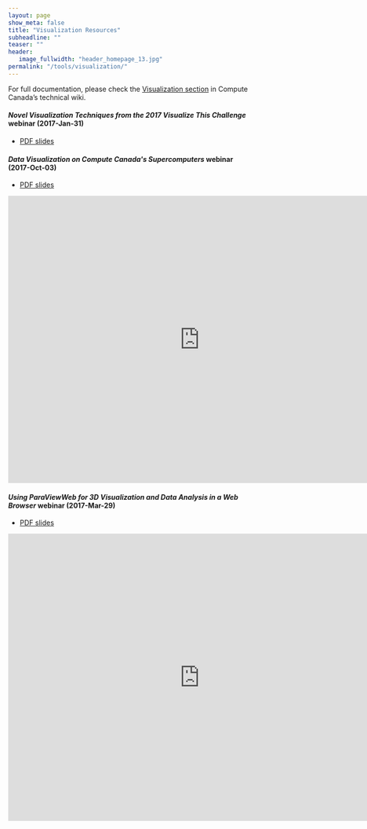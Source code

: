 ```yaml
---
layout: page
show_meta: false
title: "Visualization Resources"
subheadline: ""
teaser: ""
header:
   image_fullwidth: "header_homepage_13.jpg"
permalink: "/tools/visualization/"
---
```


<!-- 1. Open `_config.yml` and work it through, it's well documented -->
<!-- 1. [Read the documentation][1] to check out all features of *Feeling Responsive*. -->
<!--  [1]: {{ site.url }}{{ site.baseurl }}/documentation/ -->

For full documentation, please check the
[Visualization section](https://docs.computecanada.ca/wiki/Visualization) in Compute Canada&#8217;s technical wiki.

#### *Novel Visualization Techniques from the 2017 Visualize This Challenge* webinar (2017-Jan-31)

* [PDF slides](https://www.westgrid.ca/files/WG-VisualizationWorkshopJan31-NovelVisualizationTechniques.pdf)

#### *Data Visualization on Compute Canada's Supercomputers* webinar (2017-Oct-03)

* [PDF slides](https://www.westgrid.ca/files/WGwebinar_DataVizonComputeCanada_Oct2017.pdf)

<div class="flex-video">
	<iframe width="780" height="585" src="https://www.youtube.com/embed/vXamgZWTs0g" frameborder="0"
	allow="autoplay; encrypted-media" allowfullscreen></iframe>
</div>

#### *Using ParaViewWeb for 3D Visualization and Data Analysis in a Web Browser* webinar (2017-Mar-29)

* [PDF slides](https://www.westgrid.ca/files/WestGridWebinarMAR29-UsingParaViewWeb.pdf)

<div class="flex-video">
	<iframe width="780" height="585" src="https://www.youtube.com/embed/IUN5ln_XnA8" frameborder="0"
	allow="autoplay; encrypted-media" allowfullscreen></iframe>
</div>

